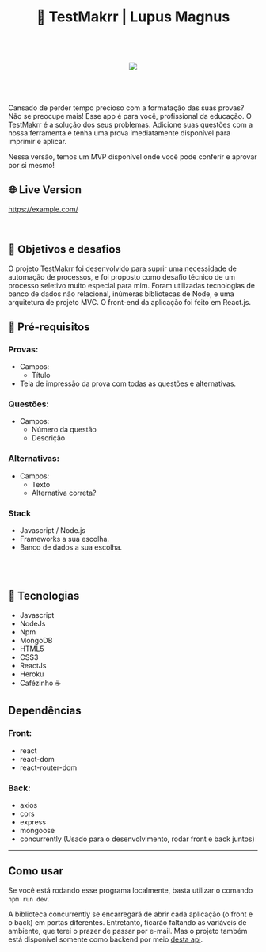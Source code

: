 <h1 align="center">
  📝 TestMakrr | Lupus Magnus
</h1>

<br>
<h1 align="center">
  <img align="center" src="https://cdn.dribbble.com/users/1857592/screenshots/3848396/character-typing.gif"/>  
</h1>


<br>

<br>

<p>
Cansado de perder tempo precioso com a formatação das suas provas? Não se preocupe mais! Esse app é para você, profissional da educação. O TestMakrr é a solução dos seus problemas. Adicione suas questões com a nossa ferramenta e tenha uma prova imediatamente disponível para imprimir e aplicar.

Nessa versão, temos um MVP disponível onde você pode conferir e aprovar por si mesmo!

</p>

## 🌐 Live Version

https://example.com/

<br>

## 📌 Objetivos e desafios

O projeto TestMakrr foi desenvolvido para suprir uma necessidade de automação de processos, e foi proposto como desafio técnico de um processo seletivo muito especial para mim. Foram utilizadas tecnologias de banco de dados não relacional, inúmeras bibliotecas de Node, e uma arquitetura de projeto MVC. O front-end da aplicação foi feito em React.js.

## 🎯 Pré-requisitos

### Provas:

- Campos:
  - Título
- Tela de impressão da prova com todas as questões e alternativas.

### Questões:

- Campos:
  - Número da questão
  - Descrição

### Alternativas:

- Campos:
  - Texto
  - Alternativa correta?

### Stack

- Javascript / Node.js
- Frameworks a sua escolha.
- Banco de dados a sua escolha.

<br>

<br>

## 🚀 Tecnologias

- Javascript
- NodeJs
- Npm
- MongoDB
- HTML5
- CSS3
- ReactJs
- Heroku
- Cafézinho ☕

## Dependências

### Front:

- react
- react-dom
- react-router-dom

### Back:

- axios
- cors
- express
- mongoose
- concurrently (Usado para o desenvolvimento, rodar front e back juntos)

<hr>

## Como usar

Se você está rodando esse programa localmente, basta utilizar o comando `npm run dev`.

A biblioteca concurrently se encarregará de abrir cada aplicação (o front e o back) em portas diferentes. Entretanto, ficarão faltando as variáveis de ambiente, que terei o prazer de passar por e-mail. Mas o projeto também está disponível somente como backend por meio [desta api](www.api.colocarei-aqui.com).
